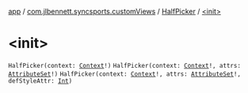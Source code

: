 [app](../../index.md) / [com.jlbennett.syncsports.customViews](../index.md) / [HalfPicker](index.md) / [&lt;init&gt;](./-init-.md)

# &lt;init&gt;

`HalfPicker(context: `[`Context`](https://developer.android.com/reference/android/content/Context.html)`!)`
`HalfPicker(context: `[`Context`](https://developer.android.com/reference/android/content/Context.html)`!, attrs: `[`AttributeSet`](https://developer.android.com/reference/android/util/AttributeSet.html)`!)`
`HalfPicker(context: `[`Context`](https://developer.android.com/reference/android/content/Context.html)`!, attrs: `[`AttributeSet`](https://developer.android.com/reference/android/util/AttributeSet.html)`!, defStyleAttr: `[`Int`](https://kotlinlang.org/api/latest/jvm/stdlib/kotlin/-int/index.html)`)`